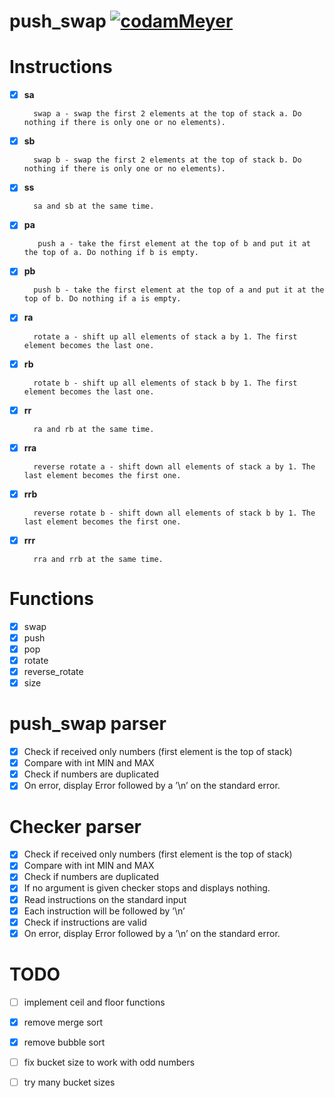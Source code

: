 # push_swap [![codamMeyer](https://circleci.com/gh/codamMeyer/push_swap.svg?style=shield)](https://app.circleci.com/pipelines/github/codamMeyer/push_swap?branch=main)

# Instructions
- [x] **sa**

        swap a - swap the first 2 elements at the top of stack a. Do nothing if there is only one or no elements).

- [x] **sb**

        swap b - swap the first 2 elements at the top of stack b. Do nothing if there is only one or no elements).

- [x] **ss** 

        sa and sb at the same time.

- [x] **pa**

         push a - take the first element at the top of b and put it at the top of a. Do nothing if b is empty.

- [x] **pb** 

        push b - take the first element at the top of a and put it at the top of b. Do nothing if a is empty.

- [x] **ra** 

        rotate a - shift up all elements of stack a by 1. The first element becomes the last one.

- [x] **rb** 

        rotate b - shift up all elements of stack b by 1. The first element becomes the last one.

- [x] **rr**

        ra and rb at the same time.

- [x] **rra**

        reverse rotate a - shift down all elements of stack a by 1. The last element becomes the first one.

- [x] **rrb**

        reverse rotate b - shift down all elements of stack b by 1. The last element becomes the first one.

- [x] **rrr** 

        rra and rrb at the same time.

# Functions

- [x] swap
- [x] push
- [x] pop
- [x] rotate
- [x] reverse_rotate
- [x] size

# push_swap parser

- [x] Check if received only numbers (first element is the top of stack)
- [x] Compare with int MIN and MAX
- [x] Check if numbers are duplicated
- [x] On error, display Error followed by a ’\n’ on the standard error.

# Checker parser

- [x] Check if received only numbers (first element is the top of stack)
- [x] Compare with int MIN and MAX
- [x] Check if numbers are duplicated
- [x] If no argument is given checker stops and displays nothing.
- [x] Read instructions on the standard input
- [x] Each instruction will be followed by ’\n’
- [x] Check if instructions are valid
- [x] On error, display Error followed by a ’\n’ on the standard error.

# TODO
- [ ] implement ceil and floor functions
- [x] remove merge sort
- [x] remove bubble sort
- [ ] fix bucket size to work with odd numbers
- [ ] try many bucket sizes
  